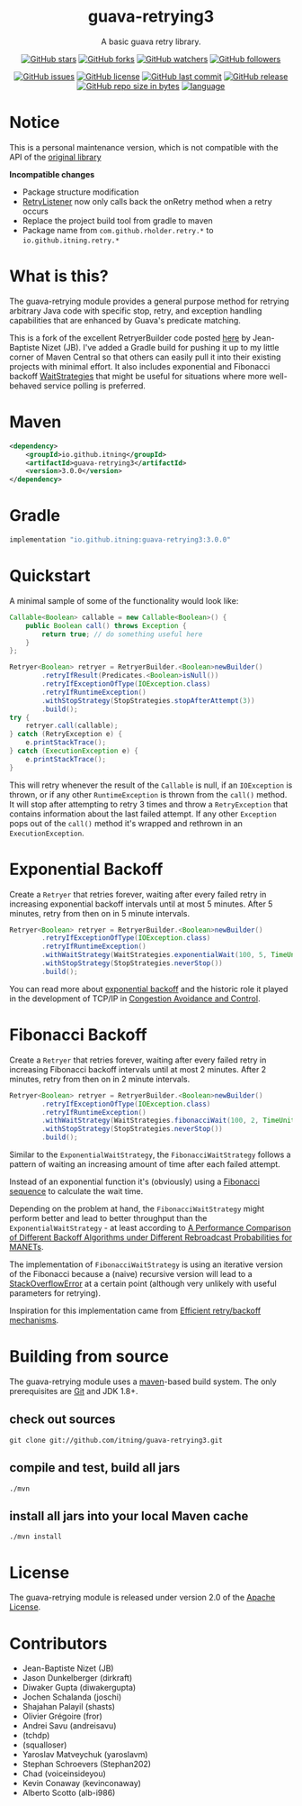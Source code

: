 <h1 align="center">
guava-retrying3
</h1>

<div align="center">

A basic guava retry library.

[![GitHub stars](https://img.shields.io/github/stars/itning/guava-retrying3.svg?style=social&label=Stars)](https://github.com/itning/guava-retrying3/stargazers)
[![GitHub forks](https://img.shields.io/github/forks/itning/guava-retrying3.svg?style=social&label=Fork)](https://github.com/itning/guava-retrying3/network/members)
[![GitHub watchers](https://img.shields.io/github/watchers/itning/guava-retrying3.svg?style=social&label=Watch)](https://github.com/itning/guava-retrying3/watchers)
[![GitHub followers](https://img.shields.io/github/followers/itning.svg?style=social&label=Follow)](https://github.com/itning?tab=followers)

[![GitHub issues](https://img.shields.io/github/issues/itning/guava-retrying3.svg)](https://github.com/itning/guava-retrying3/issues)
[![GitHub license](https://img.shields.io/github/license/itning/guava-retrying3.svg)](https://github.com/itning/guava-retrying3/blob/main/LICENSE)
[![GitHub last commit](https://img.shields.io/github/last-commit/itning/guava-retrying3.svg)](https://github.com/itning/guava-retrying3/commits)
[![GitHub release](https://img.shields.io/github/release/itning/guava-retrying3.svg)](https://search.maven.org/artifact/io.github.itning/guava-retrying3)
[![GitHub repo size in bytes](https://img.shields.io/github/repo-size/itning/guava-retrying3.svg)](https://github.com/itning/guava-retrying3)
[![language](https://img.shields.io/badge/language-JAVA-green.svg)](https://github.com/itning/guava-retrying3)

</div>


# Notice
This is a personal maintenance version, which is not compatible with the API of the [original library](https://github.com/rholder/guava-retrying)

**Incompatible changes**

- Package structure modification
- [RetryListener](https://github.com/itning/guava-retrying3/blob/main/src/main/java/io/github/itning/retry/listener/RetryListener.java#L34) now only calls back the onRetry method when a retry occurs
- Replace the project build tool from gradle to maven
- Package name from `com.github.rholder.retry.*` to `io.github.itning.retry.*`

# What is this?
The guava-retrying module provides a general purpose method for retrying arbitrary Java code with specific stop, retry,
and exception handling capabilities that are enhanced by Guava's predicate matching.

This is a fork of the excellent RetryerBuilder code posted [here](http://code.google.com/p/guava-libraries/issues/detail?id=490)
by Jean-Baptiste Nizet (JB).  I've added a Gradle build for pushing it up to my little corner of Maven Central so that
others can easily pull it into their existing projects with minimal effort.  It also includes
exponential and Fibonacci backoff [WaitStrategies](http://rholder.github.io/guava-retrying/javadoc/2.0.0/com/github/rholder/retry/WaitStrategies.html)
that might be useful for situations where more well-behaved service polling is preferred.

# Maven
```xml
<dependency>
    <groupId>io.github.itning</groupId>
    <artifactId>guava-retrying3</artifactId>
    <version>3.0.0</version>
</dependency>
```

# Gradle
```groovy
implementation "io.github.itning:guava-retrying3:3.0.0"
```

# Quickstart
A minimal sample of some of the functionality would look like:

```java
Callable<Boolean> callable = new Callable<Boolean>() {
    public Boolean call() throws Exception {
        return true; // do something useful here
    }
};

Retryer<Boolean> retryer = RetryerBuilder.<Boolean>newBuilder()
        .retryIfResult(Predicates.<Boolean>isNull())
        .retryIfExceptionOfType(IOException.class)
        .retryIfRuntimeException()
        .withStopStrategy(StopStrategies.stopAfterAttempt(3))
        .build();
try {
    retryer.call(callable);
} catch (RetryException e) {
    e.printStackTrace();
} catch (ExecutionException e) {
    e.printStackTrace();
}
```

This will retry whenever the result of the `Callable` is null, if an `IOException` is thrown, or if any other
`RuntimeException` is thrown from the `call()` method. It will stop after attempting to retry 3 times and throw a
`RetryException` that contains information about the last failed attempt. If any other `Exception` pops out of the
`call()` method it's wrapped and rethrown in an `ExecutionException`.

# Exponential Backoff

Create a `Retryer` that retries forever, waiting after every failed retry in increasing exponential backoff intervals
until at most 5 minutes. After 5 minutes, retry from then on in 5 minute intervals.

```java
Retryer<Boolean> retryer = RetryerBuilder.<Boolean>newBuilder()
        .retryIfExceptionOfType(IOException.class)
        .retryIfRuntimeException()
        .withWaitStrategy(WaitStrategies.exponentialWait(100, 5, TimeUnit.MINUTES))
        .withStopStrategy(StopStrategies.neverStop())
        .build();
```
You can read more about [exponential backoff](http://en.wikipedia.org/wiki/Exponential_backoff) and the historic role
it played in the development of TCP/IP in [Congestion Avoidance and Control](http://ee.lbl.gov/papers/congavoid.pdf).

# Fibonacci Backoff

Create a `Retryer` that retries forever, waiting after every failed retry in increasing Fibonacci backoff intervals
until at most 2 minutes. After 2 minutes, retry from then on in 2 minute intervals.

```java
Retryer<Boolean> retryer = RetryerBuilder.<Boolean>newBuilder()
        .retryIfExceptionOfType(IOException.class)
        .retryIfRuntimeException()
        .withWaitStrategy(WaitStrategies.fibonacciWait(100, 2, TimeUnit.MINUTES))
        .withStopStrategy(StopStrategies.neverStop())
        .build();
```

Similar to the `ExponentialWaitStrategy`, the `FibonacciWaitStrategy` follows a pattern of waiting an increasing amount
of time after each failed attempt.

Instead of an exponential function it's (obviously) using a
[Fibonacci sequence](https://en.wikipedia.org/wiki/Fibonacci_numbers) to calculate the wait time.

Depending on the problem at hand, the `FibonacciWaitStrategy` might perform better and lead to better throughput than
the `ExponentialWaitStrategy` - at least according to
[A Performance Comparison of Different Backoff Algorithms under Different Rebroadcast Probabilities for MANETs](http://www.comp.leeds.ac.uk/ukpew09/papers/12.pdf).

The implementation of `FibonacciWaitStrategy` is using an iterative version of the Fibonacci because a (naive) recursive
version will lead to a [StackOverflowError](http://docs.oracle.com/javase/7/docs/api/java/lang/StackOverflowError.html)
at a certain point (although very unlikely with useful parameters for retrying).

Inspiration for this implementation came from [Efficient retry/backoff mechanisms](https://paperairoplane.net/?p=640).

# Building from source
The guava-retrying module uses a [maven](https://maven.apache.org/)-based build system. 
The only prerequisites are [Git](https://help.github.com/articles/set-up-git) and JDK 1.8+.

## check out sources
`git clone git://github.com/itning/guava-retrying3.git`

## compile and test, build all jars
`./mvn `

## install all jars into your local Maven cache
`./mvn install`

# License
The guava-retrying module is released under version 2.0 of the
[Apache License](http://www.apache.org/licenses/LICENSE-2.0).

# Contributors
* Jean-Baptiste Nizet (JB)
* Jason Dunkelberger (dirkraft)
* Diwaker Gupta (diwakergupta)
* Jochen Schalanda (joschi)
* Shajahan Palayil (shasts)
* Olivier Grégoire (fror)
* Andrei Savu (andreisavu)
* (tchdp)
* (squalloser)
* Yaroslav Matveychuk (yaroslavm)
* Stephan Schroevers (Stephan202)
* Chad (voiceinsideyou)
* Kevin Conaway (kevinconaway)
* Alberto Scotto (alb-i986)
